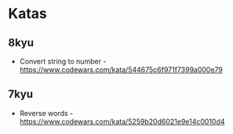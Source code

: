 # Katas

## 8kyu

- Convert string to number - https://www.codewars.com/kata/544675c6f971f7399a000e79

## 7kyu

- Reverse words - https://www.codewars.com/kata/5259b20d6021e9e14c0010d4